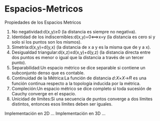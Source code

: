 # Espacios-Metricos

Propiedades de los Espacios Metricos

1. No negatividad:d(x,y)≥0 (la distancia es siempre no negativa).
2. Identidad de los indiscernibles:d(x,y)=0⟺x=y (la distancia es cero si y solo si los puntos son los mismos).
3. Simetría:d(x,y)=d(y,x) (la distancia de x a y es la misma que de y a x).
4. Desigualdad triangular:d(x,z)≤d(x,y)+d(y,z) (la distancia directa entre dos puntos es menor o igual que la distancia a través de un tercer punto).
5. Separabilidad:Un espacio métrico se dice separable si contiene un subconjunto denso que es contable.
6. Continuidad de la Métrica:La función de distancia 𝑑:𝑋×𝑋→𝑅 es una función continua respecto a la topología inducida por la métrica.
7. Compleción:Un espacio métrico se dice completo si toda sucesión de Cauchy converge en el espacio.
8. Unicidad de límites:Si una secuencia de puntos converge a dos límites distintos, entonces esos límites deben ser iguales.

Implementación en 2D
...
Implementación en 3D
...
